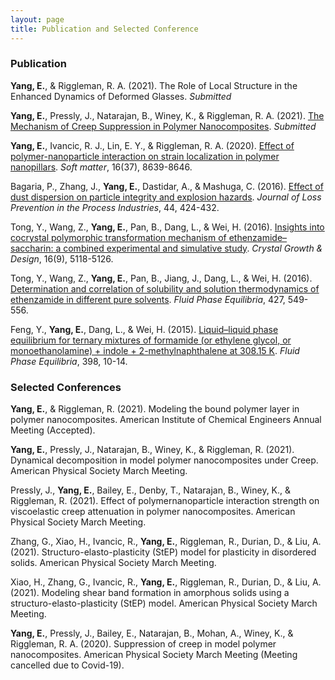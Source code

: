 ```yaml
---
layout: page
title: Publication and Selected Conference
---
```


### Publication

**Yang, E.**, & Riggleman, R. A. (2021). The Role of Local Structure in the Enhanced Dynamics of Deformed Glasses. *Submitted*

**Yang, E.**, Pressly, J., Natarajan, B., Winey, K., & Riggleman, R. A. (2021). [The Mechanism of Creep Suppression in Polymer Nanocomposites](https://arxiv.org/abs/2108.06016). *Submitted*

**Yang, E.**, Ivancic, R. J., Lin, E. Y., & Riggleman, R. A. (2020). [Effect of polymer-nanoparticle interaction on strain localization in polymer nanopillars](https://pubs.rsc.org/en/content/articlelanding/2020/sm/d0sm00991a). *Soft matter*, 16(37), 8639-8646.

Bagaria, P., Zhang, J., **Yang, E.**, Dastidar, A., & Mashuga, C. (2016). [Effect of dust dispersion on particle integrity and explosion hazards](https://www.sciencedirect.com/science/article/pii/S0950423016303230?casa_token=mrTsVv5MEcQAAAAA:ZrtYdfVLPMx_KHXWTdjIiitRm3PqFfl7TIoX81FDP3I4u-Nx4lZOhN74Bgu3KjD72XKziaXF). *Journal of Loss Prevention in the Process Industries*, 44, 424-432.

Tong, Y., Wang, Z., **Yang, E.**, Pan, B., Dang, L., & Wei, H. (2016). [Insights into cocrystal polymorphic transformation mechanism of ethenzamide–saccharin: a combined experimental and simulative study](https://pubs.acs.org/doi/abs/10.1021/acs.cgd.6b00688?casa_token=oBQaPEy9ZpwAAAAA:lbfgppZhliRRetdysL1_RUP6g5r-RGcpdTMg8yTG7jAaXv655Yy2_okSTajt5NQmTklgGPtK7U38-w). *Crystal Growth & Design*, 16(9), 5118-5126.

Tong, Y., Wang, Z., **Yang, E.**, Pan, B., Jiang, J., Dang, L., & Wei, H. (2016). [Determination and correlation of solubility and solution thermodynamics of ethenzamide in different pure solvents](https://www.sciencedirect.com/science/article/pii/S0378381216303934?casa_token=8_aJp21VYcAAAAAA:9v726i5n2VsKSbWhs_FxcggvmfUTl4H2HxtFCgrKgxINHbzrvVfc713FAnGrwRUQzotAVrjn). *Fluid Phase Equilibria*, 427, 549-556.

Feng, Y., **Yang, E.**, Dang, L., & Wei, H. (2015). [Liquid–liquid phase equilibrium for ternary mixtures of formamide (or
ethylene glycol, or monoethanolamine) + indole + 2-methylnaphthalene at 308.15 K](https://www.sciencedirect.com/science/article/pii/S0378381215001922?casa_token=kBvbETQKG4QAAAAA:7F5g5K1SXTXerouMR1YEO8JlF85e2hv0fxrn19sZShIBMiANC1bKVCLeBOzBYyt3qcVRc4-x). *Fluid Phase Equilibria*, 398, 10-14.


### Selected Conferences 

**Yang, E.**, & Riggleman, R. (2021). Modeling the bound polymer layer in polymer nanocomposites. American Institute of Chemical Engineers Annual Meeting (Accepted).

**Yang, E.**, Pressly, J., Natarajan, B., Winey, K., & Riggleman, R. (2021). Dynamical decomposition in model polymer nanocomposites under Creep. American Physical Society March Meeting.

Pressly, J., **Yang, E.**, Bailey, E., Denby, T., Natarajan, B., Winey, K., & Riggleman, R. (2021). Effect of polymernanoparticle interaction strength on viscoelastic creep attenuation in polymer nanocomposites. American Physical Society March Meeting.

Zhang, G., Xiao, H., Ivancic, R., **Yang, E.**, Riggleman, R., Durian, D., & Liu, A. (2021). Structuro-elasto-plasticity (StEP) model for plasticity in disordered solids. American Physical Society March Meeting.

Xiao, H., Zhang, G., Ivancic, R., **Yang, E.**, Riggleman, R., Durian, D., & Liu, A. (2021). Modeling shear band formation in amorphous solids using a structuro-elasto-plasticity (StEP) model. American Physical Society March Meeting.

**Yang, E.**, Pressly, J., Bailey, E., Natarajan, B., Mohan, A., Winey, K., & Riggleman, R. A. (2020). Suppression of creep in model polymer nanocomposites. American Physical Society March Meeting (Meeting cancelled due to Covid-19).
